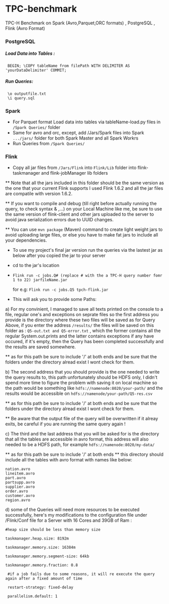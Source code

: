 # TPC-benchmark
TPC-H Benchmark on Spark (Avro,Parquet,ORC formats) , PostgreSQL , Flink (Avro Format)

### PostgreSQL 

##### Load Data into Tables :

```
 BEGIN; \COPY tableName from filePath WITH DELIMITER AS 'yourDataDelimiter' COMMIT;
 ```

##### Run Queries:

```
 \o outputfile.txt 
 \i query.sql
 ```
### Spark

- For Parquet format Load data into tables via tableName-load.py files in ```/Spark Queries/``` folder
- Same for avro and orc, except, add /Jars/Spark files into Spark ```.../jars/``` folder for both Spark Master and all Spark Workrs
- Run Queries from ```/Spark Queries/```

### Flink 

- Copy all jar files from ```/Jars/Flink``` into ```Flink/Lib``` folder into flink-taskmanager and flink-jobManager lib folders

** Note that all the jars included in this folder should be the same version as the one that your current Flink supports
	I used Flink 1.6.2 and all the jar files are compatile with version 1.6.2.
	
** If you want to compile and debug (till right before actually running the query, to check syntax & ,...)  on your                         Local Machine like me, be sure to use the same version of flink-client and other jars uploaded to the server to avoid java serialization errors due to UUID changes.

** You can use ```mvn package``` (Maven) command to create light weight jars to avoid uploading large files, or else you have to  make fat jars to include all your dependencies.

- To use my project's final jar version run the queries via the lastest jar as below after you copied the jar to your server
- cd to the jar's location
- ``` Flink run -c jobs.Q# (replace # with the a TPC-H query number fomr 1 to 22) jarfileName.jar ```

  for e.g: ```Flink run -c jobs.Q5 tpch-flink.jar```
  
- This will ask you to provide some Paths:

a) For my convinient, I managed to save all texts printed on the console to a file, regular one's and exceptions on seprate files so the first address you provide is the directory where these two files will be saved as for Query Above, if you enter the address ```/results/``` the files will be saved on this folder as : ```Q5-out.txt and Q5-error.txt``` , which the former contains all the regular System.out.prints and the latter contains exceptions if any have occured, if it's empty, then the Query has been completed successfully and the results are saved somewhere. 

** as for this path be sure to include '/' at both ends and be sure that the folders under the directory alread exist I wont check for them.

b) The second address that you should provide is the one needed to write the query results to, this path unfortunately should be HDFS only, I didn't spend more time to figure the problem with saving it on local machine
so the path would be something like ```hdfs://namenode:8020/your-path/```  and the results would be accessible on 
```hdfs://namenode/your-path/Q5-res.csv```

** as for this path be sure to include '/' at both ends and be sure that the folders under the directory alread exist I wont check for them.

** Be aware that the output file of the query will be overwritten if it alreay exits, be careful if you are running the same query again !

c) The third and the last address that you will be asked for is the directory that all the tables are accessible in avro format, this address will also needed to be a HDFS path, for example ```hdfs://namenode:8020/my-data/```

** as for this path be sure to include '/' at both ends
** this directory should include all the tables with avro format with names like below:

```
nation.avro
lineitem.avro
part.avro
partsupp.avro
supplier.avro
order.avro
customer.avro
region.avro
```

d) some of the Queries will need more resources to be executed successfully, here's my modifications to the configuration file under /Flink/Conf file for a Server with 16 Cores and 39GB of Ram :

```
#heap size should be less than memory size

taskmanager.heap.size: 8192m

taskmanager.memory.size: 16384m

taskmanager.memory.segment-size: 64kb

taskmanager.memory.fraction: 0.8
 
 #if a job fails due to some reasons, it will re execute the query again after a fixed amount of time
 
 restart-strategy: fixed-delay
 
 parallelism.default: 1
 
 ```






